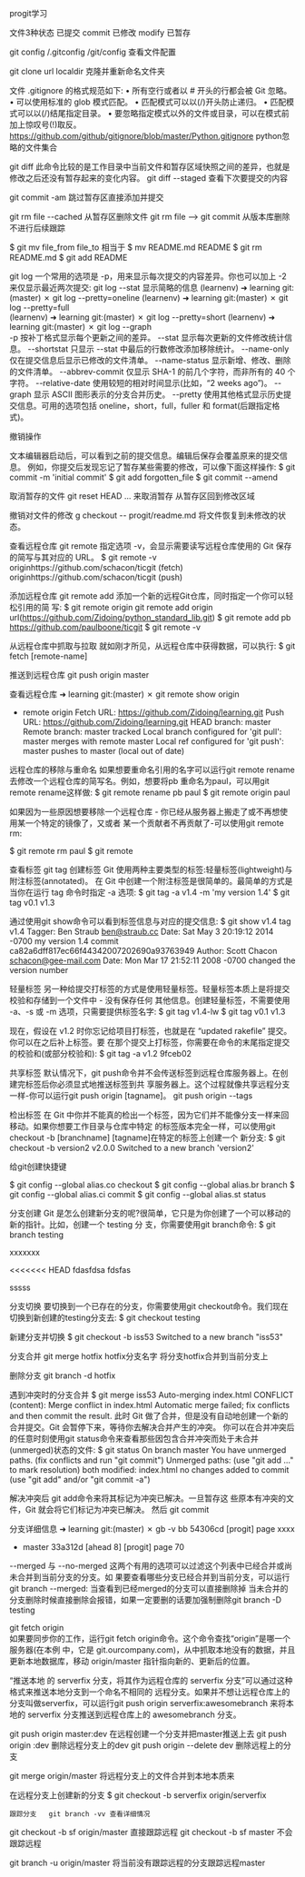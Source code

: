 progit学习

文件3种状态
已提交 commit
已修改 modify
已暂存 

git config 
/.gitconfig  /git/config 查看文件配置

git clone  url  localdir 克隆并重新命名文件夹

文件 .gitignore 的格式规范如下:
• 所有空行或者以 # 开头的行都会被 Git 忽略。
• 可以使用标准的 glob 模式匹配。
• 匹配模式可以以(/)开头防止递归。
• 匹配模式可以以(/)结尾指定目录。
• 要忽略指定模式以外的文件或目录，可以在模式前加上惊叹号(!)取反。
https://github.com/github/gitignore/blob/master/Python.gitignore
python忽略的文件集合

git diff  此命令比较的是工作目录中当前文件和暂存区域快照之间的差异，也就是修改之后还没有暂存起来的变化内容。
git diff --staged 查看下次要提交的内容


git commit -am 跳过暂存区直接添加并提交

git rm file --cached 从暂存区删除文件
git rm file   --> git commit 从版本库删除不进行后续跟踪


$ git mv file_from file_to 
相当于
$ mv README.md README
$ git rm README.md
$ git add README


git log 
一个常用的选项是 -p，用来显示每次提交的内容差异。你也可以加上 -2 来仅显示最近两次提交:
git log --stat 显示简略的信息
(learnenv) ➜  learning git:(master) ✗ git log --pretty=oneline
(learnenv) ➜  learning git:(master) ✗ git log --pretty=full   
(learnenv) ➜  learning git:(master) ✗ git log --pretty=short
(learnenv) ➜  learning git:(master) ✗ git log --graph    
-p
按补丁格式显示每个更新之间的差异。
--stat
显示每次更新的文件修改统计信息。
--shortstat
只显示 --stat 中最后的行数修改添加移除统计。
--name-only
仅在提交信息后显示已修改的文件清单。
--name-status
显示新增、修改、删除的文件清单。
--abbrev-commit
仅显示 SHA-1 的前几个字符，而非所有的 40 个字符。
--relative-date
使用较短的相对时间显示(比如，“2 weeks ago”)。
--graph
显示 ASCII 图形表示的分支合并历史。
--pretty
使用其他格式显示历史提交信息。可用的选项包括 oneline，short，full，fuller 和 format(后跟指定格式)。


撤销操作

文本编辑器启动后，可以看到之前的提交信息。编辑后保存会覆盖原来的提交信息。
例如，你提交后发现忘记了暂存某些需要的修改，可以像下面这样操作:
  $ git commit -m 'initial commit'
  $ git add forgotten_file
  $ git commit --amend
  
  
取消暂存的文件
git reset HEAD <file>... 来取消暂存    从暂存区回到修改区域

撤销对文件的修改
g checkout -- progit/readme.md   将文件恢复到未修改的状态。

  
查看远程仓库  git remote
指定选项 -v，会显示需要读写远程仓库使用的 Git 保存的简写与其对应的 URL。
  $ git remote -v
  originhttps://github.com/schacon/ticgit (fetch)
  originhttps://github.com/schacon/ticgit (push)
  

添加远程仓库
git remote add <shortname> <url>添加一个新的远程Git仓库，同时指定一个你可以轻松引用的简 写:
  $ git remote
    origin
  git remote add origin url(https://github.com/Zidoing/python_standard_lib.git)
  $ git remote add pb https://github.com/paulboone/ticgit
  $ git remote -v
  
  从远程仓库中抓取与拉取 就如刚才所见，从远程仓库中获得数据，可以执行:
  $ git fetch [remote-name]
  
推送到远程仓库 
git push origin master

查看远程仓库
➜  learning git:(master) ✗ git remote show origin
* remote origin
  Fetch URL: https://github.com/Zidoing/learning.git
  Push  URL: https://github.com/Zidoing/learning.git
  HEAD branch: master
  Remote branch:
    master tracked
  Local branch configured for 'git pull':
    master merges with remote master
  Local ref configured for 'git push':
    master pushes to master (local out of date)


远程仓库的移除与重命名
如果想要重命名引用的名字可以运行git remote rename去修改一个远程仓库的简写名。例如，想要将pb
重命名为paul，可以用git remote rename这样做:
  $ git remote rename pb paul
  $ git remote
  origin
  paul
  
  如果因为一些原因想要移除一个远程仓库 - 你已经从服务器上搬走了或不再想使用某一个特定的镜像了，又或者 某一个贡献者不再贡献了-可以使用git remote rm:
 
   $ git remote rm paul
  $ git remote
  
  
查看标签 git tag
创建标签 
Git 使用两种主要类型的标签:轻量标签(lightweight)与附注标签(annotated)。
在 Git 中创建一个附注标签是很简单的。最简单的方式是当你在运行 tag 命令时指定 -a 选项:
  $ git tag -a v1.4 -m 'my version 1.4'
  $ git tag
  v0.1
  v1.3
  
通过使用git show命令可以看到标签信息与对应的提交信息:
  $ git show v1.4
  tag v1.4
  Tagger: Ben Straub <ben@straub.cc>
  Date:   Sat May 3 20:19:12 2014 -0700
  my version 1.4
  commit ca82a6dff817ec66f44342007202690a93763949
  Author: Scott Chacon <schacon@gee-mail.com>
  Date:   Mon Mar 17 21:52:11 2008 -0700
      changed the version number
      
轻量标签
另一种给提交打标签的方式是使用轻量标签。轻量标签本质上是将提交校验和存储到一个文件中 - 没有保存任何 其他信息。创建轻量标签，不需要使用 -a、-s 或 -m 选项，只需要提供标签名字:
   $ git tag v1.4-lw
  $ git tag
  v0.1
  v1.3
  
 现在，假设在 v1.2 时你忘记给项目打标签，也就是在 “updated rakefile” 提交。你可以在之后补上标签。要 在那个提交上打标签，你需要在命令的末尾指定提交的校验和(或部分校验和):
  $ git tag -a v1.2 9fceb02


共享标签
默认情况下，git push命令并不会传送标签到远程仓库服务器上。在创建完标签后你必须显式地推送标签到共
享服务器上。这个过程就像共享远程分支一样-你可以运行git push origin [tagname]。
git push origin --tags

检出标签
在 Git 中你并不能真的检出一个标签，因为它们并不能像分支一样来回移动。如果你想要工作目录与仓库中特定 的标签版本完全一样，可以使用git checkout -b [branchname] [tagname]在特定的标签上创建一个 新分支:
  $ git checkout -b version2 v2.0.0
  Switched to a new branch 'version2'


给git创建快捷键


  $ git config --global alias.co checkout
  $ git config --global alias.br branch
  $ git config --global alias.ci commit
  $ git config --global alias.st status
  
  
 分支创建
Git 是怎么创建新分支的呢?很简单，它只是为你创建了一个可以移动的新的指针。比如，创建一个 testing 分
支，你需要使用git branch命令: $ git branch testing

  
  xxxxxxx
  
<<<<<<< HEAD
  fdasfdsa
  fdsfas
  
  sssss

分支切换
要切换到一个已存在的分支，你需要使用git checkout命令。我们现在切换到新创建的testing分支去:
 $ git checkout testing


新建分支并切换
$ git checkout -b iss53
  Switched to a new branch "iss53"

分支合并
git merge hotfix        hotfix分支名字  将分支hotfix合并到当前分支上

删除分支
git branch -d hotfix

遇到冲突时的分支合并
$ git merge iss53
  Auto-merging index.html
  CONFLICT (content): Merge conflict in index.html
  Automatic merge failed; fix conflicts and then commit the result.
此时 Git 做了合并，但是没有自动地创建一个新的合并提交。Git 会暂停下来，等待你去解决合并产生的冲突。 你可以在合并冲突后的任意时刻使用git status命令来查看那些因包含合并冲突而处于未合并 (unmerged)状态的文件:
  $ git status
  On branch master
  You have unmerged paths.
    (fix conflicts and run "git commit")
  Unmerged paths:
    (use "git add <file>..." to mark resolution)
      both modified:      index.html
  no changes added to commit (use "git add" and/or "git commit -a")
  
  解决冲突后  git add命令来将其标记为冲突已解决。一旦暂存这 些原本有冲突的文件，Git 就会将它们标记为冲突已解决。
  然后 git commit
  
分支详细信息
  ➜  learning git:(master) ✗ gb -v
  bb     54306cd [progit] page xxxx
* master 33a312d [ahead 8] [progit] page 70

--merged 与 --no-merged 这两个有用的选项可以过滤这个列表中已经合并或尚未合并到当前分支的分支。如 果要查看哪些分支已经合并到当前分支，可以运行git branch --merged:
当查看到已经merged的分支可以直接删除掉
当未合并的分支删除时候直接删除会报错，如果一定要删的话要加强制删除git branch -D testing



git fetch origin  
如果要同步你的工作，运行git fetch origin命令。这个命令查找“origin”是哪一个服务器(在本例 中，它是 git.ourcompany.com)，从中抓取本地没有的数据，并且更新本地数据库，移动 origin/master 指针指向新的、更新后的位置。

“推送本地 的 serverfix 分支，将其作为远程仓库的 serverfix 分支”可以通过这种格式来推送本地分支到一个命名不相同的 远程分支。如果并不想让远程仓库上的分支叫做serverfix，可以运行git push origin serverfix:awesomebranch 来将本地的 serverfix 分支推送到远程仓库上的 awesomebranch 分支。

git push origin master:dev  在远程创建一个分支并把master推送上去
git push origin :dev 删除远程分支上的dev
git push origin --delete dev 删除远程上的分支
  
 
git merge origin/master 将远程分支上的文件合并到本地本质来 

在远程分支上创建新的分支
$ git checkout -b serverfix origin/serverfix

```
跟踪分支   git branch -vv 查看详细情况
```
git checkout -b sf origin/master 直接跟踪远程
git checkout -b sf master 不会跟踪远程

git branch -u origin/master 将当前没有跟踪远程的分支跟踪远程master


